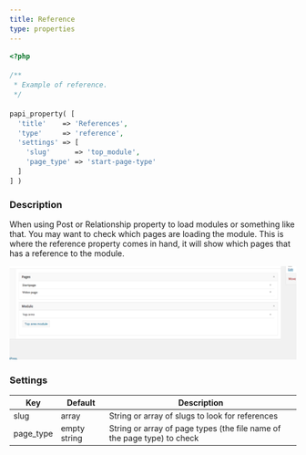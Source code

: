 ```yaml
---
title: Reference
type: properties
---
```


```php
<?php

/**
 * Example of reference.
 */

papi_property( [
  'title'    => 'References',
  'type'     => 'reference',
  'settings' => [
    'slug'      => 'top_module',
    'page_type' => 'start-page-type'
  ]
] )
```

### Description

When using Post or Relationship property to load modules or something like that.
You may want to check which pages are loading the module. This is where the reference property comes in hand,
it will show which pages that has a reference to the module.

![Reference example](/images/docs/property-reference.png)

### Settings

Key       | Default      | Description
----------|--------------|-------------------------------------------------------
slug      | array        | String or array of slugs to look for references
page_type | empty string | String or array of page types (the file name of the page type) to check
